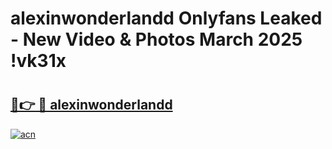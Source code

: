 # alexinwonderlandd Onlyfans Leaked - New Video & Photos March 2025 !vk31x

# <h2><a href="https://mrs73h.iuczelnia.edu.pl?title=alexinwonderlandd&ref=vk31x">🔗👉 🔴 alexinwonderlandd</a></h2>

[![acn](https://github.com/user-attachments/assets/0f9c940e-d8b0-45ae-aac7-cd30a18b3e1c)](https://mrs73h.iuczelnia.edu.pl?title=alexinwonderlandd&ref=vk31x)

